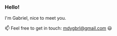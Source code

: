 ### Hello!

I'm Gabriel, nice to meet you. 

📫 Feel free to get in touch: mdygbrl@gmail.com :smiley: 
